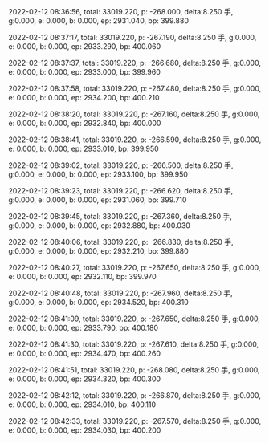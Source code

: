 2022-02-12 08:36:56, total: 33019.220, p: -268.000, delta:8.250 手, g:0.000, e: 0.000, b: 0.000, ep: 2931.040, bp: 399.880

2022-02-12 08:37:17, total: 33019.220, p: -267.190, delta:8.250 手, g:0.000, e: 0.000, b: 0.000, ep: 2933.290, bp: 400.060

2022-02-12 08:37:37, total: 33019.220, p: -266.680, delta:8.250 手, g:0.000, e: 0.000, b: 0.000, ep: 2933.000, bp: 399.960

2022-02-12 08:37:58, total: 33019.220, p: -267.480, delta:8.250 手, g:0.000, e: 0.000, b: 0.000, ep: 2934.200, bp: 400.210

2022-02-12 08:38:20, total: 33019.220, p: -267.160, delta:8.250 手, g:0.000, e: 0.000, b: 0.000, ep: 2932.840, bp: 400.000

2022-02-12 08:38:41, total: 33019.220, p: -266.590, delta:8.250 手, g:0.000, e: 0.000, b: 0.000, ep: 2933.010, bp: 399.950

2022-02-12 08:39:02, total: 33019.220, p: -266.500, delta:8.250 手, g:0.000, e: 0.000, b: 0.000, ep: 2933.100, bp: 399.950

2022-02-12 08:39:23, total: 33019.220, p: -266.620, delta:8.250 手, g:0.000, e: 0.000, b: 0.000, ep: 2931.060, bp: 399.710

2022-02-12 08:39:45, total: 33019.220, p: -267.360, delta:8.250 手, g:0.000, e: 0.000, b: 0.000, ep: 2932.880, bp: 400.030

2022-02-12 08:40:06, total: 33019.220, p: -266.830, delta:8.250 手, g:0.000, e: 0.000, b: 0.000, ep: 2932.210, bp: 399.880

2022-02-12 08:40:27, total: 33019.220, p: -267.650, delta:8.250 手, g:0.000, e: 0.000, b: 0.000, ep: 2932.110, bp: 399.970

2022-02-12 08:40:48, total: 33019.220, p: -267.960, delta:8.250 手, g:0.000, e: 0.000, b: 0.000, ep: 2934.520, bp: 400.310

2022-02-12 08:41:09, total: 33019.220, p: -267.650, delta:8.250 手, g:0.000, e: 0.000, b: 0.000, ep: 2933.790, bp: 400.180

2022-02-12 08:41:30, total: 33019.220, p: -267.610, delta:8.250 手, g:0.000, e: 0.000, b: 0.000, ep: 2934.470, bp: 400.260

2022-02-12 08:41:51, total: 33019.220, p: -268.080, delta:8.250 手, g:0.000, e: 0.000, b: 0.000, ep: 2934.320, bp: 400.300

2022-02-12 08:42:12, total: 33019.220, p: -266.870, delta:8.250 手, g:0.000, e: 0.000, b: 0.000, ep: 2934.010, bp: 400.110

2022-02-12 08:42:33, total: 33019.220, p: -267.570, delta:8.250 手, g:0.000, e: 0.000, b: 0.000, ep: 2934.030, bp: 400.200